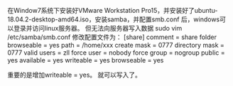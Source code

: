    在Window7系统下安装好VMware Workstation Pro15，并安装好了ubuntu-18.04.2-desktop-amd64.iso，安装samba，并配置smb.conf 后，windows可以登录并访问linux服务器。
但无法向服务器写入数据
sudo vim /etc/samba/smb.conf
修改配置文件为：
[share]
   comment = share folder
   browseable = yes
   path = /home/xxx
   create mask = 0777
   directory mask = 0777
   valid users = zll
   force user = nobody
   force group = nogroup
   public = yes
   available = yes
   writeable = yes
   browseable = yes

重要的是增加writeable = yes。
就可以写入了。

